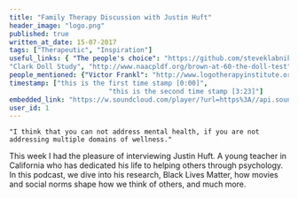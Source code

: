 ```yaml
---
title: "Family Therapy Discussion with Justin Huft"
header_image: "logo.png" 
published: true
written_at_date: 15-07-2017
tags: ["Therapeutic", "Inspiration"]
useful_links: { "The people's choice": "https://github.com/steveklabnik/metadown",
"Clark Doll Study", "http://www.naacpldf.org/brown-at-60-the-doll-test" }
people_mentioned: {"Victor Frankl": "http://www.logotherapyinstitute.org/About_Logotherapy.html"}
timestamp: ["this is the first time stamp [0:00]",
						 "this is the second time stamp [3:23]"]
embedded_link: "https://w.soundcloud.com/player/?url=https%3A//api.soundcloud.com/tracks/332969831eue"
user_id: 1
---
```

``
"I think that you can not address mental health, if you are not addressing multiple domains of wellness."
``

This week I had the pleasure of interviewing Justin Huft.  A young teacher in California who has dedicated his life to helping others through psychology.  In this podcast, we dive into his research, Black Lives Matter, how movies and social norms shape how we think of others, and much more.